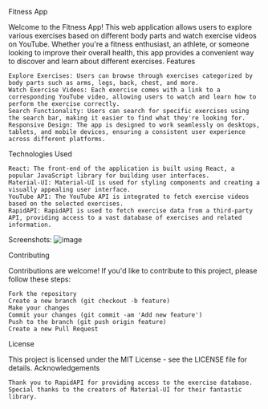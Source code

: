 Fitness App

Welcome to the Fitness App! This web application allows users to explore various exercises based on different body parts and watch exercise videos on YouTube. Whether you're a fitness enthusiast, an athlete, or someone looking to improve their overall health, this app provides a convenient way to discover and learn about different exercises.
Features

    Explore Exercises: Users can browse through exercises categorized by body parts such as arms, legs, back, chest, and more.
    Watch Exercise Videos: Each exercise comes with a link to a corresponding YouTube video, allowing users to watch and learn how to perform the exercise correctly.
    Search Functionality: Users can search for specific exercises using the search bar, making it easier to find what they're looking for.
    Responsive Design: The app is designed to work seamlessly on desktops, tablets, and mobile devices, ensuring a consistent user experience across different platforms.

Technologies Used

    React: The front-end of the application is built using React, a popular JavaScript library for building user interfaces.
    Material-UI: Material-UI is used for styling components and creating a visually appealing user interface.
    YouTube API: The YouTube API is integrated to fetch exercise videos based on the selected exercises.
    RapidAPI: RapidAPI is used to fetch exercise data from a third-party API, providing access to a vast database of exercises and related information.


Screenshots:
  ![image](https://github.com/Amul007/FitX/assets/91586373/82a09ef9-04d8-4247-8ed4-61159571f086)


Contributing

Contributions are welcome! If you'd like to contribute to this project, please follow these steps:

    Fork the repository
    Create a new branch (git checkout -b feature)
    Make your changes
    Commit your changes (git commit -am 'Add new feature')
    Push to the branch (git push origin feature)
    Create a new Pull Request

License

This project is licensed under the MIT License - see the LICENSE file for details.
Acknowledgements

    Thank you to RapidAPI for providing access to the exercise database.
    Special thanks to the creators of Material-UI for their fantastic library.
